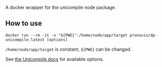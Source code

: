 A docker wrapper for the unicompile node package.

## How to use

```shell
docker run --rm -it -v "${PWD}":/home/node/app/target pronovix/dp-unicompile:latest [options]
```

`/home/node/app/target` is constant, `${PWD}` can be changed.

See [the Unicompile docs](https://www.npmjs.com/package/unicompile) for available options.
